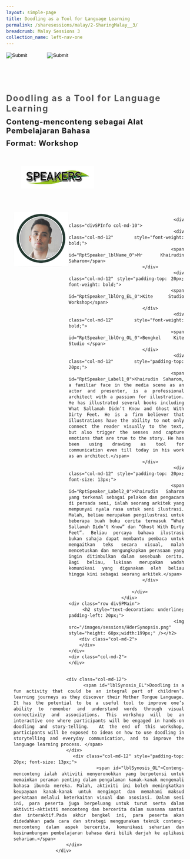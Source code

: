 ```yaml
---
layout: simple-page
title: Doodling as a Tool for Language Learning
permalink: /sharesessions/malay/2-SharingMalay__3/
breadcrumb: Malay Sessions 3
collection_name: left-nav-one
---
```




<input type="image" name="btnBack" id="btnBack" onclick="goBack()" src="/images/btnBack.png" style="height:70px;">
<input type="image" name="btnRegister" id="btnRegister" src="/images/btnClosed.png"
    style="height:70px;padding-left: 50px;" />

<link href="/misc/bootstrap.min.css" rel="stylesheet" />
<link href="/misc/Site.css" rel="stylesheet" />
<style>
    .divSPMain {
        padding: 20px;
        padding-top: 20px;
        text-align: justify;
        border-radius: 20px;
    }
    .divSPInfo {
        padding-top: 1px;
    }
</style>
<script>
        function goBack() {
          window.history.back();
        }
        </script>
        
<div id="PanelSess">
    <div class="col-md-12" style="padding-top: 40px;">
        <b>
            <span id="lblTitle_EL" style="font-weight: bold; font-size: 23px; letter-spacing: 2px; color: #525252">
                Doodling as a Tool for Language Learning</span></b>
    </div>
    <div class="col-md-12" style="padding-top: 10px;">
        <span id="lblTitle_OL" style="font-weight: bold; font-size: 20px; letter-spacing: 1px;">
        Conteng-menconteng sebagai Alat Pembelajaran Bahasa</span>
    </div>
    <div class="col-md-12" style="padding-top: 10px;">
        <span id="tblFormat" style="font-weight: bold; font-size: 20px; letter-spacing: 1px;"><b>Format:</b>
            Workshop</span>
    </div>
    <div class="row divSPMain">
        <h2 style="text-decoration: underline; padding-left: 20px;">
            <img src="/images/sessions/HDerSpeakers.png" style="height: 60px;width:199px;" /></h2>
        <div class="col-md-2">
        </div>
    </div>
<div class="row divSPMain">
                            <div class="col-md-2">
                                <img id="RptSpeaker_Img_0" src="/images/sessions/M51.png" style="float: left; width: 150px;" />
                            </div>

                            <div class="divSPInfo col-md-10">
                                <div class="col-md-12" style="font-weight: bold;">
                                    <span id="RptSpeaker_lblName_0">Mr Khairudin Saharom</span>
                                </div>
                                <div class="col-md-12" style="padding-top: 20px; font-weight: bold;">
                                    <span id="RptSpeaker_lblOrg_EL_0">Kite Studio Workshop</span>
                                </div>
                                <div class="col-md-12" style="font-weight: bold;">
                                    <span id="RptSpeaker_lblOrg_OL_0">Bengkel Kite Studio </span>
                                </div>
                                <div class="col-md-12" style="padding-top: 20px;">
                                    <span id="RptSpeaker_Label1_0">Khairudin Saharom, a familiar face in the media scene as an actor and presenter, is a professional architect with a passion for illustration. He has illustrated several books including What Sallamah Didn’t Know and Ghost With Dirty Feet. He is a firm believer that illustrations have the ability to not only connect the reader visually to the text, but also trigger the senses and capture emotions that are true to the story. He has been using drawing as tool for communication even till today in his work as an architect.</span>
                                </div>
                                <div class="col-md-12" style="padding-top: 20px; font-size: 13px;">
                                    <span id="RptSpeaker_Label2_0">Khairudin Saharom yang terkenal sebagai pelakon dan pengacara di persada seni, ialah seorang arkitek yang mempunyai nyala rasa untuk seni ilustrasi. Malah, beliau merupakan pengilustrasi untuk beberapa buah buku cerita termasuk “What Sallamah Didn’t Know” dan “Ghost With Dirty Feet”. Beliau percaya bahawa ilustrasi bukan sahaja dapat membantu pembaca untuk mengaitkan teks secara visual, malah mencetuskan dan mengungkapkan perasaan yang ingin ditimbulkan dalam sesebuah cerita. Bagi beliau, lukisan merupakan wadah komunikasi yang digunakan oleh beliau hingga kini sebagai seorang arkitek.</span>
                                </div>

                            </div>
                        </div>
    <div class="row divSPMain">
        <h2 style="text-decoration: underline; padding-left: 20px;">
            <img src="/images/sessions/HderSynopsis.png" style="height: 60px;width:199px;" /></h2>
        <div class="col-md-2">
        </div>
    </div>
    <div class="col-md-2">
    </div>
   <div class="divSPInfo col-md-10">

                        <div class="col-md-12">
                            <span id="lblSynosis_EL">Doodling is a fun activity that could be an integral part of children’s learning journeys as they discover their Mother Tongue Language.  It has the potential to be a useful tool to improve one’s ability to remember and understand words through visual connectivity and associations. This workshop will be an interactive one where participants will be engaged in hands-on doodling and story-telling.  At the end of this workshop, participants will be exposed to ideas on how to use doodling in storytelling and everyday communication, and to improve the language learning process. </span>
                        </div>
                        <div class="col-md-12" style="padding-top: 20px; font-size: 13px;">
                            <span id="lblSynosis_OL">Conteng-menconteng ialah aktiviti menyeronokkan yang berpotensi untuk memainkan peranan penting dalam pengalaman kanak-kanak mengenali bahasa ibunda mereka. Malah, aktiviti ini boleh meningkatkan keupayaan kanak-kanak untuk mengingat dan memahami maksud perkataan melalui keterkaitan visual dan asosiasi. Dalam sesi ini, para peserta juga berpeluang untuk turut serta dalam aktiviti-aktiviti menconteng dan bercerita dalam suasana santai dan interaktif.Pada akhir bengkel ini, para peserta akan didedahkan pada cara dan strategi menggunakan teknik conteng-menconteng dalam aspek bercerita, komunikasi seharian dan kesinambungan pembelajaran bahasa dari bilik darjah ke aplikasi seharian.</span>
                        </div>
                    </div>

</div>

